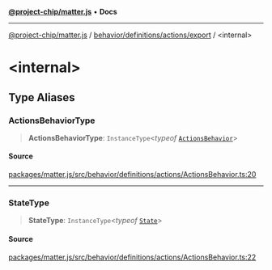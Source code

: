 [**@project-chip/matter.js**](../../../../../README.md) • **Docs**

***

[@project-chip/matter.js](../../../../../modules.md) / [behavior/definitions/actions/export](../README.md) / \<internal\>

# \<internal\>

## Type Aliases

### ActionsBehaviorType

> **ActionsBehaviorType**: `InstanceType`\<*typeof* [`ActionsBehavior`](../README.md#actionsbehavior)\>

#### Source

[packages/matter.js/src/behavior/definitions/actions/ActionsBehavior.ts:20](https://github.com/project-chip/matter.js/blob/7a8cbb56b87d4ccf34bec5a9a95ab40a1711324f/packages/matter.js/src/behavior/definitions/actions/ActionsBehavior.ts#L20)

***

### StateType

> **StateType**: `InstanceType`\<*typeof* [`State`](../classes/ActionsServer.md#state-1)\>

#### Source

[packages/matter.js/src/behavior/definitions/actions/ActionsBehavior.ts:22](https://github.com/project-chip/matter.js/blob/7a8cbb56b87d4ccf34bec5a9a95ab40a1711324f/packages/matter.js/src/behavior/definitions/actions/ActionsBehavior.ts#L22)
